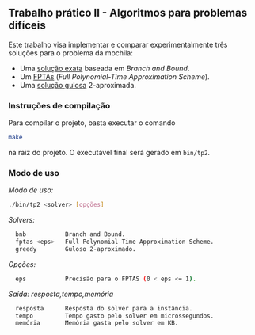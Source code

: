 ## Trabalho prático II - Algoritmos para problemas difíceis

Este trabalho visa implementar e comparar experimentalmente três soluções para o problema da mochila:

- Uma [solução exata](src/bnb.cpp) baseada em *Branch and Bound*.
- Um [FPTAs](src/fptas.cpp) (*Full Polynomial-Time Approximation Scheme*).
- Uma [solução gulosa](src/greedy.cpp) 2-aproximada.

### Instruções de compilação
Para compilar o projeto, basta executar o comando

```sh
make
```

na raiz do projeto. O executável final será gerado em `bin/tp2`.

### Modo de uso

*Modo de uso:*
```sh
./bin/tp2 <solver> [opções]
```

*Solvers:*
```sh
  bnb           Branch and Bound.
  fptas <eps>   Full Polynomial-Time Approximation Scheme.
  greedy        Guloso 2-aproximado.
```

*Opções:*
```sh
  eps           Precisão para o FPTAS (0 < eps <= 1).
```

*Saída: resposta,tempo,memória*
```sh
  resposta      Resposta do solver para a instância.
  tempo         Tempo gasto pelo solver em microssegundos.
  memória       Memória gasta pelo solver em KB.
```